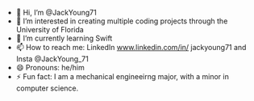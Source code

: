 - 👋 Hi, I’m @JackYoung71
- 👀 I’m interested in creating multiple coding projects through the University of Florida
- 🌱 I’m currently learning Swift
- 📫 How to reach me: LinkedIn www.linkedin.com/in/
jackyoung71 and Insta @JackYoung_71
- 😄 Pronouns: he/him
- ⚡ Fun fact: I am a mechanical engineeirng major, with a minor in computer science.

<!---
JackYoung71/JackYoung71 is a ✨ special ✨ repository because its `README.md` (this file) appears on your GitHub profile.
You can click the Preview link to take a look at your changes.
--->
